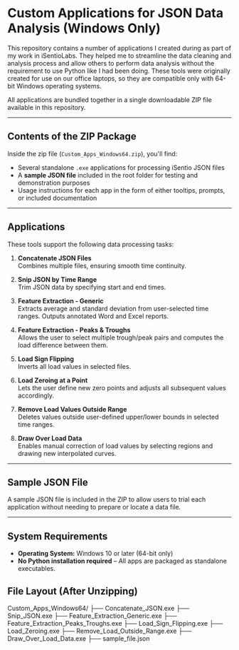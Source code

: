 # Custom Applications for JSON Data Analysis (Windows Only)

This repository contains a number of applications I created during as part of my work in iSentioLabs. They helped me to streamline the data cleaning and analysis process and allow others to perform data analysis without the requirement to use Python like I had been doing. These tools were originally created for use on our office laptops, so they are compatible only with 64-bit Windows operating systems.

All applications are bundled together in a single downloadable ZIP file available in this repository.

---

## Contents of the ZIP Package

Inside the zip file (`Custom_Apps_Windows64.zip`), you'll find:

- Several standalone `.exe` applications for processing iSentio JSON files
- A **sample JSON file** included in the root folder for testing and demonstration purposes
- Usage instructions for each app in the form of either tooltips, prompts, or included documentation

---

## Applications

These tools support the following data processing tasks:

1. **Concatenate JSON Files**  
   Combines multiple files, ensuring smooth time continuity.

2. **Snip JSON by Time Range**  
   Trim JSON data by specifying start and end times. 

3. **Feature Extraction - Generic**  
   Extracts average and standard deviation from user-selected time ranges. Outputs annotated Word and Excel reports.

4. **Feature Extraction - Peaks & Troughs**  
   Allows the user to select multiple trough/peak pairs and computes the load difference between them.

5. **Load Sign Flipping**  
   Inverts all load values in selected files.

6. **Load Zeroing at a Point**  
   Lets the user define new zero points and adjusts all subsequent values accordingly.

7. **Remove Load Values Outside Range**  
   Deletes values outside user-defined upper/lower bounds in selected time ranges.

8. **Draw Over Load Data**  
   Enables manual correction of load values by selecting regions and drawing new interpolated curves.

---

## Sample JSON File

A sample JSON file is included in the ZIP to allow users to trial each application without needing to prepare or locate a data file.

---

## System Requirements

- **Operating System:** Windows 10 or later (64-bit only)  
- **No Python installation required** – All apps are packaged as standalone executables.


## File Layout (After Unzipping)
Custom_Apps_Windows64/
├── Concatenate_JSON.exe
├── Snip_JSON.exe
├── Feature_Extraction_Generic.exe
├── Feature_Extraction_Peaks_Troughs.exe
├── Load_Sign_Flipping.exe
├── Load_Zeroing.exe
├── Remove_Load_Outside_Range.exe
├── Draw_Over_Load_Data.exe
├── sample_file.json

